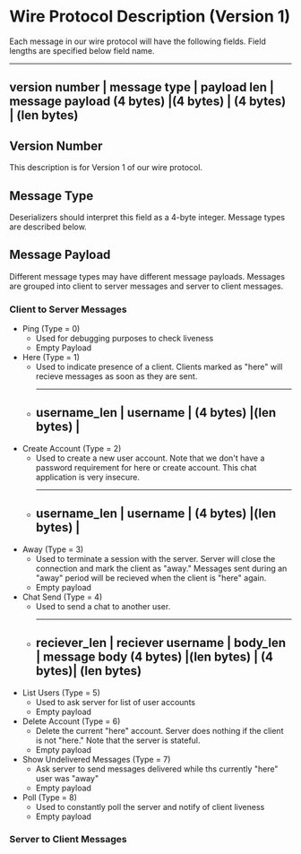 
# Wire Protocol Description (Version 1)

Each message in our wire protocol will have the following fields. Field lengths are specified below field name.

-------------------------------------------------------------
version number | message type | payload len | message payload
(4 bytes)      |(4 bytes)     | (4 bytes)   | (len bytes)
-------------------------------------------------------------

## Version Number

This description is for Version 1 of our wire protocol.

## Message Type

Deserializers should interpret this field as a 4-byte integer. Message types are described below.

## Message Payload

Different message types may have different message payloads. Messages are grouped into client to server messages and 
server to client messages. 

### Client to Server Messages

* Ping (Type = 0)
  * Used for debugging purposes to check liveness
  * Empty Payload
* Here (Type = 1)
  * Used to indicate presence of a client. Clients marked as "here" will recieve messages as soon as they are sent.
  * -------------------------------
    username_len   | username     | 
    (4 bytes)      |(len bytes)   | 
    -------------------------------
* Create Account (Type = 2)
  * Used to create a new user account. Note that we don't have a password requirement for here or create account. This chat
    application is very insecure.
  * -------------------------------
    username_len   | username     | 
    (4 bytes)      |(len bytes)   | 
    -------------------------------
* Away (Type = 3)
  * Used to terminate a session with the server. Server will close the connection and mark the client as "away." Messages sent 
    during an "away" period will be recieved when the client is "here" again.
  * Empty payload
* Chat Send (Type = 4)
  * Used to send a chat to another user. 
  * ----------------------------------------------------------
    reciever_len | reciever username | body_len | message body
    (4 bytes)    |(len bytes)        | (4 bytes)| (len bytes)
    ---------------------------------------------------------
* List Users (Type = 5)
  * Used to ask server for list of user accounts
  * Empty payload
* Delete Account (Type = 6)
  * Delete the current "here" account. Server does nothing if the client is not "here." Note that the server is stateful.
  * Empty payload
* Show Undelivered Messages (Type = 7)
  * Ask server to send messages delivered while ths currently "here" user was "away"
  * Empty payload
* Poll (Type = 8)
  * Used to constantly poll the server and notify of client liveness
  * Empty payload

### Server to Client Messages

    

